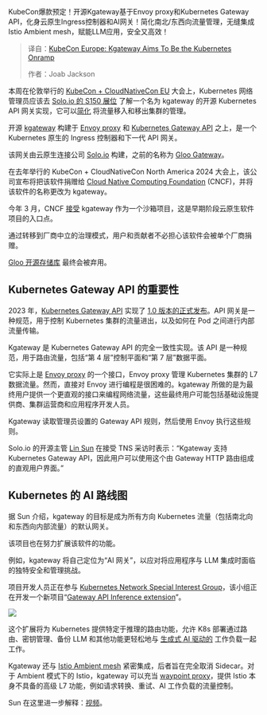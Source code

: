 <!--
title: Kgateway旨在成为Kubernetes的入口
cover: https://cdn.thenewstack.io/media/2025/04/de9b2a5c-soloio-kubecon.jpg
summary: KubeCon爆款预定！开源Kgateway基于Envoy proxy和Kubernetes Gateway API，化身云原生Ingress控制器和AI网关！简化南北/东西向流量管理，无缝集成Istio Ambient mesh，赋能LLM应用，安全又高效！
-->

KubeCon爆款预定！开源Kgateway基于Envoy proxy和Kubernetes Gateway API，化身云原生Ingress控制器和AI网关！简化南北/东西向流量管理，无缝集成Istio Ambient mesh，赋能LLM应用，安全又高效！

> 译自：[KubeCon Europe: Kgateway Aims To Be the Kubernetes Onramp](https://thenewstack.io/kubecon-europe-kgateway-aims-to-be-the-kubernetes-onramp/)
> 
> 作者：Joab Jackson

本周在伦敦举行的 [KubeCon + CloudNativeCon EU](https://thenewstack.io/kubecon-cloudnativecon-eu-2025/) 大会上，Kubernetes 网络管理员应该去 [Solo.io 的 S150 展位](https://x.com/soloio_inc/status/1907379381896372553) 了解一个名为 kgateway 的开源 Kubernetes API 网关实现，它可以[简化](https://www.solo.io/blog/donating-gloo-gateway-to-the-cncf-introducing-kgateway-and-advancing-cloud-connectivity) 将流量移入和移出集群的管理。

开源 [kgateway](https://kgateway.dev/) 构建于 [Envoy proxy](https://www.envoyproxy.io/docs/envoy/latest/intro/what_is_envoy) 和 [Kubernetes Gateway API](https://gateway-api.sigs.k8s.io/) 之上，是一个 Kubernetes 原生的 Ingress 控制器和下一代 API 网关。

该网关由云原生连接公司 [Solo.io](https://www.solo.io/company/about-us) 构建，之前的名称为 [Gloo Gateway](https://thenewstack.io/with-gloo-enterprise-1-0-solo-io-builds-the-stepping-stones-to-service-mesh/)。

在去年举行的 KubeCon + CloudNativeCon North America 2024 大会上，该公司宣布将把该软件捐赠给 [Cloud Native Computing Foundation](https://cncf.io/?utm_content=inline+mention) (CNCF)，并将该软件的名称更改为 kgateway。

今年 3 月，CNCF [接受](https://www.cncf.io/reports/etcd-project-journey-report/) kgateway 作为一个沙箱项目，这是早期阶段云原生软件项目的入口点。

通过转移到厂商中立的治理模式，用户和贡献者不必担心该软件会被单个厂商捐赠。

[Gloo 开源存储库](https://github.com/solo-io/gloo) 最终会被弃用。

## Kubernetes Gateway API 的重要性

2023 年，[Kubernetes Gateway API](https://gateway-api.sigs.k8s.io/) 实现了 [1.0 版本的正式发布](https://thenewstack.io/kubernetes-gateway-api-nixes-future-beta-releases/)。API 网关是一种规范，用于控制 Kubernetes 集群的流量进出，以及如何在 Pod 之间进行内部流量传输。

Kgateway 是 Kubernetes Gateway API 的完全一致性实现。该 API 是一种规范，用于路由流量，包括“第 4 层”控制平面和“第 7 层”数据平面。

它实际上是 [Envoy proxy](https://thenewstack.io/the-envoy-proxy-finds-a-home-at-the-cncf-amazon-web-services/) 的一个接口，Envoy proxy 管理 Kubernetes 集群的 L7 数据流量。然而，直接对 Envoy 进行编程是很困难的。kgateway 所做的是为最终用户提供一个更直观的接口来编程网络流量，这些最终用户可能包括基础设施提供商、集群运营商和应用程序开发人员。

Kgateway 读取管理员设置的 Gateway API 规则，然后使用 Envoy 执行这些规则。

Solo.io 的开源主管 [Lin Sun](https://www.linkedin.com/in/lin-sun-a9b7a81/) 在接受 TNS 采访时表示：“Kgateway 支持 Kubernetes Gateway API，因此用户可以使用这个由 Gateway HTTP 路由组成的直观用户界面。”

## Kubernetes 的 AI 路线图

据 Sun 介绍，kgateway 的目标是成为所有方向 Kubernetes 流量（包括南北向和东西向内部流量）的默认网关。

该项目也在努力扩展该软件的功能。

例如，kgateway 将自己定位为“AI 网关”，以应对将应用程序与 LLM 集成时面临的独特安全和管理挑战。

项目开发人员正在参与 [Kubernetes Network Special Interest Group](https://github.com/kubernetes/community/tree/master/sig-network)，该小组正在开发一个新项目“[Gateway API Inference extension](https://github.com/kubernetes-sigs/gateway-api-inference-extension)”。

![](https://cdn.thenewstack.io/media/2025/04/9fbeb5d7-679bd3a099f0005407d96459_ad_4nxfojpobiqoijskybenx-y8wczlwsvsaieah_tjaxyweuqi2rhygok8sj0_sxk6juoefdr2g9wymdk7qkx85ijl4brhwnrghpyg6pprpewmqwrltjz35lv7chv54ynepldenhwcoow.webp)

这个扩展将为 Kubernetes 提供特定于推理的路由功能，允许 K8s 部署通过路由、密钥管理、备份 LLM 和其他功能更轻松地与 [生成式 AI 驱动的](https://thenewstack.io/how-generative-ai-is-reshaping-the-sdlc/) 工作负载一起工作。

Kgateway 还与 [Istio Ambient mesh](https://thenewstack.io/istio-1-23-drops-the-sidecars-for-a-simpler-ambient-mesh/) 紧密集成，后者旨在完全取消 Sidecar。对于 Ambient 模式下的 Istio，kgateway 可以充当 [waypoint proxy](https://youtu.be/B8oZ1seIDIM?list=TLGGDmuUB1z53FMwMjA0MjAyNQ)，提供 Istio 本身不具备的高级 L7 功能，例如请求转换、重试、AI 工作负载的流量控制。

Sun 在这里进一步解释：[视频](https://youtu.be/Bre-w-IZU_c)。